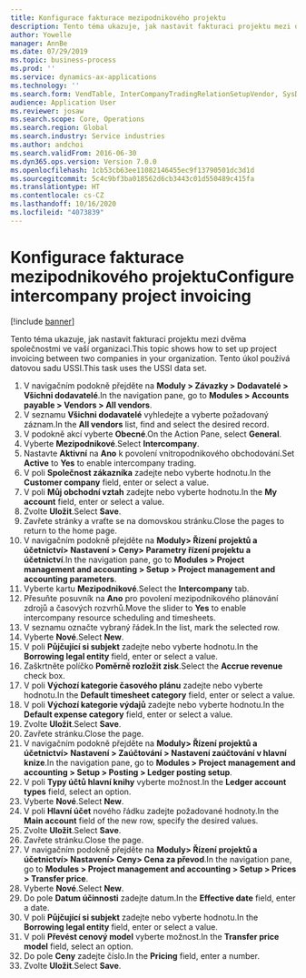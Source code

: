 ```yaml
---
title: Konfigurace fakturace mezipodnikového projektu
description: Tento téma ukazuje, jak nastavit fakturaci projektu mezi dvěma společnostmi ve vaší organizaci.
author: Yowelle
manager: AnnBe
ms.date: 07/29/2019
ms.topic: business-process
ms.prod: ''
ms.service: dynamics-ax-applications
ms.technology: ''
ms.search.form: VendTable, InterCompanyTradingRelationSetupVendor, SysDataAreaSelectLookup, ProjParameters, ProjPosting, ProjTransferPrice
audience: Application User
ms.reviewer: josaw
ms.search.scope: Core, Operations
ms.search.region: Global
ms.search.industry: Service industries
ms.author: andchoi
ms.search.validFrom: 2016-06-30
ms.dyn365.ops.version: Version 7.0.0
ms.openlocfilehash: 1cb53cb63ee11082146455ec9f13790501dc3d1d
ms.sourcegitcommit: 5c4c9bf3ba018562d6cb3443c01d550489c415fa
ms.translationtype: HT
ms.contentlocale: cs-CZ
ms.lasthandoff: 10/16/2020
ms.locfileid: "4073839"
---
```

# <a name="configure-intercompany-project-invoicing"></a><span data-ttu-id="e008e-103">Konfigurace fakturace mezipodnikového projektu</span><span class="sxs-lookup"><span data-stu-id="e008e-103">Configure intercompany project invoicing</span></span>

[!include [banner](../../includes/banner.md)]

<span data-ttu-id="e008e-104">Tento téma ukazuje, jak nastavit fakturaci projektu mezi dvěma společnostmi ve vaší organizaci.</span><span class="sxs-lookup"><span data-stu-id="e008e-104">This topic shows how to set up project invoicing between two companies in your organization.</span></span> <span data-ttu-id="e008e-105">Tento úkol používá datovou sadu USSI.</span><span class="sxs-lookup"><span data-stu-id="e008e-105">This task uses the USSI data set.</span></span>

1. <span data-ttu-id="e008e-106">V navigačním podokně přejděte na **Moduly > Závazky > Dodavatelé > Všichni dodavatelé**.</span><span class="sxs-lookup"><span data-stu-id="e008e-106">In the navigation pane, go to **Modules > Accounts payable > Vendors > All vendors**.</span></span>
2. <span data-ttu-id="e008e-107">V seznamu **Všichni dodavatelé** vyhledejte a vyberte požadovaný záznam.</span><span class="sxs-lookup"><span data-stu-id="e008e-107">In the **All vendors** list, find and select the desired record.</span></span>
3. <span data-ttu-id="e008e-108">V podokně akcí vyberte **Obecné**.</span><span class="sxs-lookup"><span data-stu-id="e008e-108">On the Action Pane, select **General**.</span></span>
4. <span data-ttu-id="e008e-109">Vyberte **Mezipodnikové**.</span><span class="sxs-lookup"><span data-stu-id="e008e-109">Select **Intercompany**.</span></span>
5. <span data-ttu-id="e008e-110">Nastavte **Aktivní** na **Ano** k povolení vnitropodnikového obchodování.</span><span class="sxs-lookup"><span data-stu-id="e008e-110">Set **Active** to **Yes** to enable intercompany trading.</span></span>
6. <span data-ttu-id="e008e-111">V poli **Společnost zákazníka** zadejte nebo vyberte hodnotu.</span><span class="sxs-lookup"><span data-stu-id="e008e-111">In the **Customer company** field, enter or select a value.</span></span>
7. <span data-ttu-id="e008e-112">V poli **Můj obchodní vztah** zadejte nebo vyberte hodnotu.</span><span class="sxs-lookup"><span data-stu-id="e008e-112">In the **My account** field, enter or select a value.</span></span>
8. <span data-ttu-id="e008e-113">Zvolte **Uložit**.</span><span class="sxs-lookup"><span data-stu-id="e008e-113">Select **Save**.</span></span>
9. <span data-ttu-id="e008e-114">Zavřete stránky a vraťte se na domovskou stránku.</span><span class="sxs-lookup"><span data-stu-id="e008e-114">Close the pages to return to the home page.</span></span>
10. <span data-ttu-id="e008e-115">V navigačním podokně přejděte na **Moduly> Řízení projektů a účetnictví> Nastavení > Ceny> Parametry řízení projektu a účetnictví**.</span><span class="sxs-lookup"><span data-stu-id="e008e-115">In the navigation pane, go to **Modules > Project management and accounting > Setup > Project management and accounting parameters**.</span></span>
11. <span data-ttu-id="e008e-116">Vyberte kartu **Mezipodnikové**.</span><span class="sxs-lookup"><span data-stu-id="e008e-116">Select the **Intercompany** tab.</span></span>
12. <span data-ttu-id="e008e-117">Přesuňte posuvník na **Ano** pro povolení mezipodnikového plánování zdrojů a časových rozvrhů.</span><span class="sxs-lookup"><span data-stu-id="e008e-117">Move the slider to **Yes** to enable intercompany resource scheduling and timesheets.</span></span>
13. <span data-ttu-id="e008e-118">V seznamu označte vybraný řádek.</span><span class="sxs-lookup"><span data-stu-id="e008e-118">In the list, mark the selected row.</span></span>
14. <span data-ttu-id="e008e-119">Vyberte **Nové**.</span><span class="sxs-lookup"><span data-stu-id="e008e-119">Select **New**.</span></span>
15. <span data-ttu-id="e008e-120">V poli **Půjčující si subjekt** zadejte nebo vyberte hodnotu.</span><span class="sxs-lookup"><span data-stu-id="e008e-120">In the **Borrowing legal entity** field, enter or select a value.</span></span>
16. <span data-ttu-id="e008e-121">Zaškrtněte políčko **Poměrně rozložit zisk**.</span><span class="sxs-lookup"><span data-stu-id="e008e-121">Select the **Accrue revenue** check box.</span></span>
17. <span data-ttu-id="e008e-122">V poli **Výchozí kategorie časového plánu** zadejte nebo vyberte hodnotu.</span><span class="sxs-lookup"><span data-stu-id="e008e-122">In the **Default timesheet category** field, enter or select a value.</span></span>
18. <span data-ttu-id="e008e-123">V poli **Výchozí kategorie výdajů** zadejte nebo vyberte hodnotu.</span><span class="sxs-lookup"><span data-stu-id="e008e-123">In the **Default expense category** field, enter or select a value.</span></span>
19. <span data-ttu-id="e008e-124">Zvolte **Uložit**.</span><span class="sxs-lookup"><span data-stu-id="e008e-124">Select **Save**.</span></span>
20. <span data-ttu-id="e008e-125">Zavřete stránku.</span><span class="sxs-lookup"><span data-stu-id="e008e-125">Close the page.</span></span>
21. <span data-ttu-id="e008e-126">V navigačním podokně přejděte na **Moduly> Řízení projektů a účetnictví> Nastavení > Zaúčtování > Nastavení zaúčtování v hlavní knize**.</span><span class="sxs-lookup"><span data-stu-id="e008e-126">In the navigation pane, go to **Modules > Project management and accounting > Setup > Posting > Ledger posting setup**.</span></span>
22. <span data-ttu-id="e008e-127">V poli **Typy účtů hlavní knihy** vyberte možnost.</span><span class="sxs-lookup"><span data-stu-id="e008e-127">In the **Ledger account types** field, select an option.</span></span>
23. <span data-ttu-id="e008e-128">Vyberte **Nové**.</span><span class="sxs-lookup"><span data-stu-id="e008e-128">Select **New**.</span></span>
24. <span data-ttu-id="e008e-129">V poli **Hlavní účet** nového řádku zadejte požadované hodnoty.</span><span class="sxs-lookup"><span data-stu-id="e008e-129">In the **Main account** field of the new row, specify the desired values.</span></span>
25. <span data-ttu-id="e008e-130">Zvolte **Uložit**.</span><span class="sxs-lookup"><span data-stu-id="e008e-130">Select **Save**.</span></span>
26. <span data-ttu-id="e008e-131">Zavřete stránku.</span><span class="sxs-lookup"><span data-stu-id="e008e-131">Close the page.</span></span>
27. <span data-ttu-id="e008e-132">V navigačním podokně přejděte na **Moduly> Řízení projektů a účetnictví> Nastavení> Ceny> Cena za převod**.</span><span class="sxs-lookup"><span data-stu-id="e008e-132">In the navigation pane, go to **Modules > Project management and accounting > Setup > Prices > Transfer price**.</span></span>
28. <span data-ttu-id="e008e-133">Vyberte **Nové**.</span><span class="sxs-lookup"><span data-stu-id="e008e-133">Select **New**.</span></span>
29. <span data-ttu-id="e008e-134">Do pole **Datum účinnosti** zadejte datum.</span><span class="sxs-lookup"><span data-stu-id="e008e-134">In the **Effective date** field, enter a date.</span></span>
30. <span data-ttu-id="e008e-135">V poli **Půjčující si subjekt** zadejte nebo vyberte hodnotu.</span><span class="sxs-lookup"><span data-stu-id="e008e-135">In the **Borrowing legal entity** field, enter or select a value.</span></span>
31. <span data-ttu-id="e008e-136">V poli **Převést cenový model** vyberte možnost.</span><span class="sxs-lookup"><span data-stu-id="e008e-136">In the **Transfer price model** field, select an option.</span></span>
32. <span data-ttu-id="e008e-137">Do pole **Ceny** zadejte číslo.</span><span class="sxs-lookup"><span data-stu-id="e008e-137">In the **Pricing** field, enter a number.</span></span>
33. <span data-ttu-id="e008e-138">Zvolte **Uložit**.</span><span class="sxs-lookup"><span data-stu-id="e008e-138">Select **Save**.</span></span>

